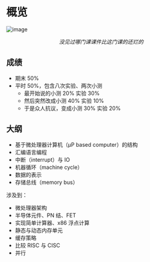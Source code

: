 # 概览

![image](https://s2.loli.net/2023/05/30/VPh35gdUTHuQ6Zp.png)

$$没见过哪门课课件比这门课的还烂的$$

## 成绩

*   期末 50%
*   平时 50%，包含八次实验、两次小测
    *   最开始说的小测 20% 实验 30%
    *   然后突然改成小测 40% 实验 10%
    *   于是众人抗议，变成小测 30% 实验 20%

## 大纲

*   基于微处理器计算机（μP based computer）的结构
*   汇编语言编程
*   中断（interrupt）与 IO
*   机器循环（machine cycle）
*   数据的表示
*   存储总线（memory bus）

涉及到：

*   微处理器架构
*   半导体元件、PN 结、FET
*   实现简单计算器、x86 浮点计算
*   静态与动态内存单元
*   缓存策略
*   比较 RISC 与 CISC
*   并行
